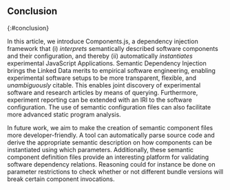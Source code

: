 ## Conclusion
{:#conclusion}

In this article, we introduce Components.js, a dependency injection framework that
(i) _interprets_ semantically described software components and their configuration, and thereby
(ii) automatically _instantiates_ experimental JavaScript Applications.
Semantic Dependency Injection brings the Linked Data merits to empirical software engineering,
enabling experimental software setups to be more transparent, flexible, and _unambiguously_ citable.
This enables joint discovery of experimental software and research articles by means of querying.
Furthermore, experiment reporting can be extended with an IRI to the software configuration.
The use of semantic configuration files can also facilitate more advanced static program analysis.

In future work, we aim to make the creation of semantic component files more developer-friendly.
A tool can automatically parse source code
and derive the appropriate semantic description on how components can be instantiated using which parameters.
Additionally, these semantic component definition files provide an interesting platform for validating software dependency relations.
Reasoning could for instance be done on parameter restrictions to check whether
or not different bundle versions will break certain component invocations.
